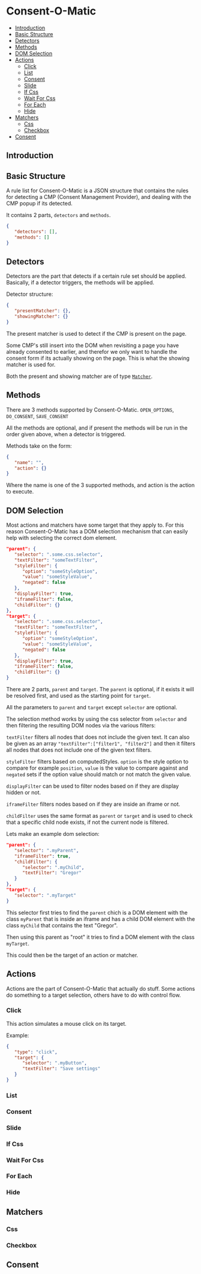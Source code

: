 # Consent-O-Matic

* [Introduction](#introduction)
* [Basic Structure](#basic-structure)
* [Detectors](#detectors)
* [Methods](#methods)
* [DOM Selection](#dom-selection)
* [Actions](#actions)
    * [Click](#click)
    * [List](#list)
    * [Consent](#consent)
    * [Slide](#slide)
    * [If Css](#if-css)
    * [Wait For Css](#wait-for-css)
    * [For Each](#for-each)
    * [Hide](#hide)
* [Matchers](#matchers)
    * [Css](#css)
    * [Checkbox](#checkbox)
* [Consent](#consent)

## Introduction

## Basic Structure

A rule list for Consent-O-Matic is a JSON structure that contains the rules for detecting a CMP (Consent Management Provider), and
dealing with the CMP popup if its detected.

It contains 2 parts, `detectors` and `methods`.

```json
{
   "detectors": [],
   "methods": []
}
```

## Detectors

Detectors are the part that detects if a certain rule set should be applied. Basically, if a detector triggers, the methods will be applied.

Detector structure:
```json
{
   "presentMatcher": {},
   "showingMatcher": {}
}
```

The present matcher is used to detect if the CMP is present on the page.

Some CMP's still insert into the DOM when revisiting a page you have already consented to earlier, and therefor we only want to handle the consent form if its actually showing on the page. This is what the showing matcher is used for.

Both the present and showing matcher are of type [`Matcher`](#matchers).

## Methods

There are 3 methods supported by Consent-O-Matic. `OPEN_OPTIONS`, `DO_CONSENT`, `SAVE_CONSENT`

All the methods are optional, and if present the methods will be run in the order given above, when a detector is triggered.

Methods take on the form:
```json
{
   "name": "",
   "action": {}
}
```

Where the name is one of the 3 supported methods, and action is the action to execute.

## DOM Selection

Most actions and matchers have some target that they apply to. For this reason Consent-O-Matic has a DOM selection mechanism that can easily help with selecting the correct dom element.

```json
"parent": {
   "selector": ".some.css.selector",
   "textFilter": "someTextFilter",
   "styleFilter": {
      "option": "someStyleOption",
      "value": "someStyleValue",
      "negated": false
   },
   "displayFilter": true,
   "iframeFilter": false,
   "childFilter": {}
},
"target": {
   "selector": ".some.css.selector",
   "textFilter": "someTextFilter",
   "styleFilter": {
      "option": "someStyleOption",
      "value": "someStyleValue",
      "negated": false
   },
   "displayFilter": true,
   "iframeFilter": false,
   "childFilter": {}
}
```

There are 2 parts, `parent` and `target`. The `parent` is optional, if it exists it will be resolved first, and used as the starting point for `target`.

All the parameters to `parent` and `target` except `selector` are optional.

The selection method works by using the css selector from `selector` and then filtering the resulting DOM nodes via the various filters:

`textFilter` filters all nodes that does not include the given text. It can also be given as an array `"textFilter":["filter1", "filter2"]` and then it filters all nodes that does not include one of the given text filters.

`styleFilter` filters based on computedStyles. `option` is the style option to compare for example `position`, `value` is the value to compare against and `negated` sets if the option value should match or not match the given value.

`displayFilter` can be used to filter nodes based on if they are display hidden or not.

`iframeFilter` filters nodes based on if they are inside an iframe or not.

`childFilter` uses the same format as `parent` or `target` and is used to check that a specific child node exists, if not the current node is filtered.

Lets make an example dom selection:
```json
"parent": {
   "selector": ".myParent",
   "iframeFilter": true,
   "childFilter": {
      "selector": ".myChild",
      "textFilter": "Gregor"
   }
},
"target": {
   "selector": ".myTarget"
}
```
This selector first tries to find the `parent` chich is a DOM element with the class `myParent` that is inside an iframe and has a child DOM element with the class `myChild` that contains the text "Gregor".

Then using this parent as "root" it tries to find a DOM element with the class `myTarget`.

This could then be the target of an action or matcher.

## Actions

Actions are the part of Consent-O-Matic that actually do stuff. Some actions do something to a target selection, others have to do with control flow.

### Click

This action simulates a mouse click on its target.

Example:
```json
{
   "type": "click",
   "target": {
      "selector": ".myButton",
      "textFilter": "Save settings"
   }
}
```

### List

### Consent

### Slide

### If Css

### Wait For Css

### For Each

### Hide

## Matchers

### Css

### Checkbox

## Consent
